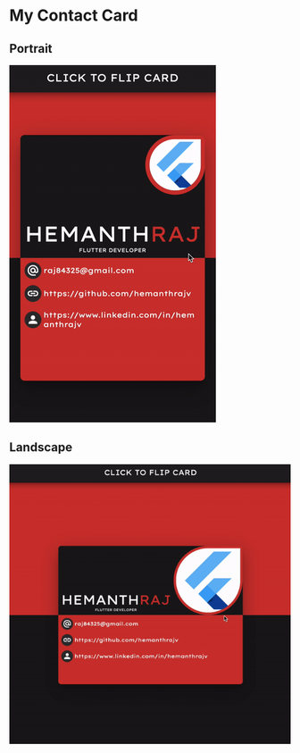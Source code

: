 # My Contact Card

## Portrait

![Portrait Image](/screenshots/portrait.gif)

## Landscape

![Landscape Image](/screenshots/landscape.gif)